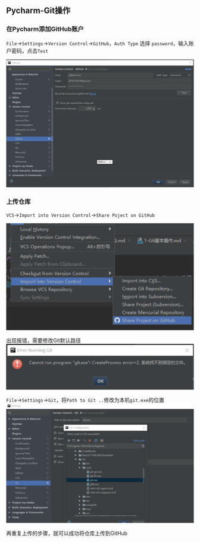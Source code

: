 ## Pycharm-Git操作

### 在Pycharm添加GitHub账户
`File`->`Settings`->`Version Control`->`GitHub`，`Auth Type` 选择 `password`，输入账户密码，点击`Test`

![alt ](img/login.png)

### 上传仓库
`VCS`->`Import into Version Control`->`Share Poject on GitHub`

![alt up](img/up.png)

出现报错，需要修改Git默认路径
![alt error](img/error.png)

`File`->`Settings`->`Git`，将`Path to Git ..`修改为本机`git.exe`的位置
![alt solve](img/solve.png)

再重复上传的步骤，就可以成功将仓库上传到GitHub

